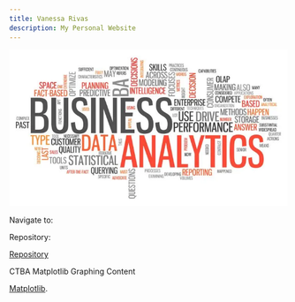 ```yaml
---
title: Vanessa Rivas
description: My Personal Website
---
```


![Picture](/pictures/ba.jpg)

Navigate to: 

Repository:

[Repository](https://github.com/vanessa-rivas/vr_repo)

CTBA Matplotlib Graphing Content

[Matplotlib](/Matplotlib/index.md).

